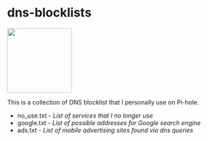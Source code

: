# dns-blocklists
<img src="https://wp-cdn.pi-hole.net/wp-content/uploads/2018/12/pihole-text-logo-white.png" width=150px>

This is a collection of DNS blocklist that I personally use on Pi-hole.

- no_use.txt - *List of services that I no longer use*
- google.txt - *List of possible addresses for Google search engine*
- ads.txt    - *List of mobile advertising sites found via dns queries*